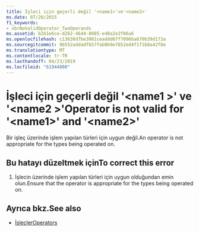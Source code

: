 ```yaml
---
title: İşleci için geçerli değil '<name1>'ve'<name2>'
ms.date: 07/20/2015
f1_keywords:
- vbrNoValidOperator_TwoOperands
ms.assetid: b2b1e6ce-d262-4644-8085-e48a2e2f06a6
ms.openlocfilehash: c13638d7be3081ceaddd6ff7096ba670b39d173a
ms.sourcegitcommit: 9b552addadfb57fab0b9e7852ed4f1f1b8a42f8e
ms.translationtype: MT
ms.contentlocale: tr-TR
ms.lasthandoff: 04/23/2019
ms.locfileid: "61944800"
---
```

# <a name="operator-is-not-valid-for-name1-and-name2"></a><span data-ttu-id="12f7d-102">İşleci için geçerli değil '\<name1 >' ve '\<name2 >'</span><span class="sxs-lookup"><span data-stu-id="12f7d-102">Operator is not valid for '\<name1>' and '\<name2>'</span></span>
<span data-ttu-id="12f7d-103">Bir işleç üzerinde işlem yapılan türleri için uygun değil.</span><span class="sxs-lookup"><span data-stu-id="12f7d-103">An operator is not appropriate for the types being operated on.</span></span>  
  
## <a name="to-correct-this-error"></a><span data-ttu-id="12f7d-104">Bu hatayı düzeltmek için</span><span class="sxs-lookup"><span data-stu-id="12f7d-104">To correct this error</span></span>  
  
1. <span data-ttu-id="12f7d-105">İşlecin üzerinde işlem yapılan türleri için uygun olduğundan emin olun.</span><span class="sxs-lookup"><span data-stu-id="12f7d-105">Ensure that the operator is appropriate for the types being operated on.</span></span>  
  
## <a name="see-also"></a><span data-ttu-id="12f7d-106">Ayrıca bkz.</span><span class="sxs-lookup"><span data-stu-id="12f7d-106">See also</span></span>

- [<span data-ttu-id="12f7d-107">İşleçler</span><span class="sxs-lookup"><span data-stu-id="12f7d-107">Operators</span></span>](../../visual-basic/language-reference/operators/index.md)
